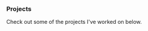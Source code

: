 ### Projects

<x-paragraph>Check out some of the projects I've worked on below.</x-paragraph>
<script src="customelement.js"></script>
